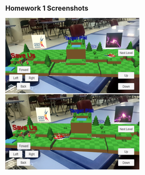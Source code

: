 ## Homework 1 Screenshots
[<img src="CSE462_Hw01/Screenshot_2019-10-24-02-37-25.png" width=420>](CSE462_Hw01/Screenshot_2019-10-24-02-37-25.png)
[<img src="CSE462_Hw01/Screenshot_2019-10-24-02-38-03.png" width=420>](CSE462_Hw01/Screenshot_2019-10-24-02-38-03.png)
